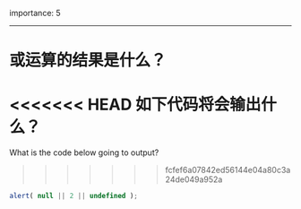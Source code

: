 importance: 5

---

# 或运算的结果是什么？

<<<<<<< HEAD
如下代码将会输出什么？
=======
What is the code below going to output?
>>>>>>> fcfef6a07842ed56144e04a80c3a24de049a952a

```js
alert( null || 2 || undefined );
```

